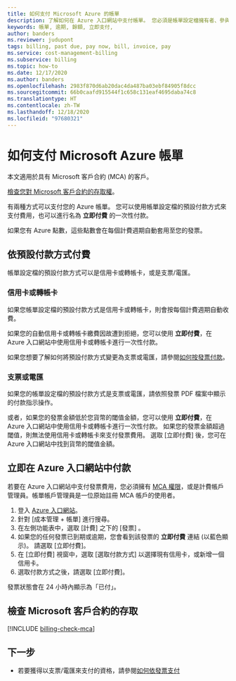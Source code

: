 ```yaml
---
title: 如何支付 Microsoft Azure 的帳單
description: 了解如何在 Azure 入口網站中支付帳單。 您必須是帳單設定檔擁有者、參與者或發票管理員，才能在入口網站中付款。
keywords: 帳單, 逾期, 餘額, 立即支付,
author: banders
ms.reviewer: judupont
tags: billing, past due, pay now, bill, invoice, pay
ms.service: cost-management-billing
ms.subservice: billing
ms.topic: how-to
ms.date: 12/17/2020
ms.author: banders
ms.openlocfilehash: 2983f870d6ab20dac4da487ba03ebf84905f8dcc
ms.sourcegitcommit: 66b0caafd915544f1c658c131eaf4695daba74c8
ms.translationtype: HT
ms.contentlocale: zh-TW
ms.lasthandoff: 12/18/2020
ms.locfileid: "97680321"
---
```

# <a name="how-to-pay-your-bill-for-microsoft-azure"></a>如何支付 Microsoft Azure 帳單

本文適用於具有 Microsoft 客戶合約 (MCA) 的客戶。

[檢查您對 Microsoft 客戶合約的存取權](#check-access-to-a-microsoft-customer-agreement)。

有兩種方式可以支付您的 Azure 帳單。 您可以使用帳單設定檔的預設付款方式來支付費用，也可以進行名為 **立即付費** 的一次性付款。

如果您有 Azure 點數，這些點數會在每個計費週期自動套用至您的發票。

## <a name="pay-by-default-payment-method"></a>依預設付款方式付費

帳單設定檔的預設付款方式可以是信用卡或轉帳卡，或是支票/電匯。

### <a name="credit-or-debit-card"></a>信用卡或轉帳卡

如果您帳單設定檔的預設付款方式是信用卡或轉帳卡，則會按每個計費週期自動收費。

如果您的自動信用卡或轉帳卡繳費因故遭到拒絕，您可以使用 **立即付費**，在 Azure 入口網站中使用信用卡或轉帳卡進行一次性付款。

如果您想要了解如何將預設付款方式變更為支票或電匯，請參閱[如何按發票付款](../manage/pay-by-invoice.md)。

### <a name="check-or-wire-transfer"></a>支票或電匯

如果您的帳單設定檔的預設付款方式是支票或電匯，請依照發票 PDF 檔案中顯示的付款指示操作。

或者，如果您的發票金額低於您貨幣的閾值金額，您可以使用 **立即付費**，在 Azure 入口網站中使用信用卡或轉帳卡進行一次性付款。 如果您的發票金額超過閾值，則無法使用信用卡或轉帳卡來支付發票費用。 選取 [立即付費] 後，您可在 Azure 入口網站中找到貨幣的閾值金額。

## <a name="pay-now-in-the-azure-portal"></a>立即在 Azure 入口網站中付款

若要在 Azure 入口網站中支付發票費用，您必須擁有 [MCA 權限](../manage/understand-mca-roles.md)，或是計費帳戶管理員。帳單帳戶管理員是一位原始註冊 MCA 帳戶的使用者。

1. 登入 [Azure 入口網站](https://portal.azure.com)。
1. 針對 [成本管理 + 帳單] 進行搜尋。
1. 在左側功能表中，選取 [計費]  之下的 [發票]  。
1. 如果您的任何發票已到期或逾期，您會看到該發票的 **立即付費** 連結 (以藍色顯示)。 請選取 [立即付費]。
1. 在 [立即付費] 視窗中，選取 [選取付款方式] 以選擇現有信用卡，或新增一個信用卡。
1. 選取付款方式之後，請選取 [立即付費]。

發票狀態會在 24 小時內顯示為「已付」。

## <a name="check-access-to-a-microsoft-customer-agreement"></a>檢查 Microsoft 客戶合約的存取
[!INCLUDE [billing-check-mca](../../../includes/billing-check-mca.md)]

## <a name="next-steps"></a>下一步

- 若要獲得以支票/電匯來支付的資格，請參閱[如何依發票支付](../manage/pay-by-invoice.md)